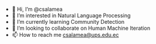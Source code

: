 - 👋 Hi, I’m @csalamea
- 👀 I’m interested in Natural Language Processing
- 🌱 I’m currently learning Community Detection
- 💞️ I’m looking to collaborate on Human Machine Iteration
- 📫 How to reach me csalamea@ups.edu.ec

<!---
csalamea/csalamea is a ✨ special ✨ repository because its `README.md` (this file) appears on your GitHub profile.
You can click the Preview link to take a look at your changes.
--->
